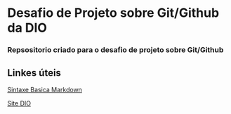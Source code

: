 # Desafio de Projeto sobre Git/Github da DIO

### Repsositorio criado para o desafio de projeto sobre Git/Github

## Linkes úteis
[Sintaxe Basica Markdown](https://www.markdownguide.org/basic-syntax/)

[Site DIO](https://www.dio.me/)
